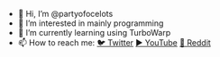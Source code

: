 - 👋 Hi, I’m @partyofocelots
- 👀 I’m interested in mainly programming
- 🌱 I’m currently learning using TurboWarp
- 📫 How to reach me: [🐦 Twitter](https://mobile.twitter.com/real_ocelotpar) [▶️ YouTube](https://www.youtube.com/@ocelittlekitty) [📡 Reddit](https://www.reddit.com/user/partyofocelots)

<!---
partyofocelots/partyofocelots is a ✨ special ✨ repository because its `README.md` (this file) appears on your GitHub profile.
You can click the Preview link to take a look at your changes.
--->
